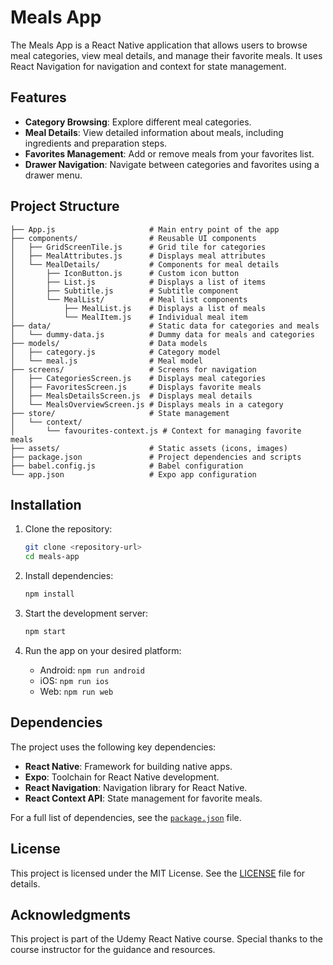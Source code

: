# Meals App

The Meals App is a React Native application that allows users to browse meal categories, view meal details, and manage their favorite meals. It uses React Navigation for navigation and context for state management.

## Features

- **Category Browsing**: Explore different meal categories.
- **Meal Details**: View detailed information about meals, including ingredients and preparation steps.
- **Favorites Management**: Add or remove meals from your favorites list.
- **Drawer Navigation**: Navigate between categories and favorites using a drawer menu.

## Project Structure

```
├── App.js                     # Main entry point of the app
├── components/                # Reusable UI components
│   ├── GridScreenTile.js      # Grid tile for categories
│   ├── MealAttributes.js      # Displays meal attributes
│   └── MealDetails/           # Components for meal details
│       ├── IconButton.js      # Custom icon button
│       ├── List.js            # Displays a list of items
│       ├── Subtitle.js        # Subtitle component
│       └── MealList/          # Meal list components
│           ├── MealList.js    # Displays a list of meals
│           └── MealItem.js    # Individual meal item
├── data/                      # Static data for categories and meals
│   └── dummy-data.js          # Dummy data for meals and categories
├── models/                    # Data models
│   ├── category.js            # Category model
│   └── meal.js                # Meal model
├── screens/                   # Screens for navigation
│   ├── CategoriesScreen.js    # Displays meal categories
│   ├── FavoritesScreen.js     # Displays favorite meals
│   ├── MealsDetailsScreen.js  # Displays meal details
│   └── MealsOverviewScreen.js # Displays meals in a category
├── store/                     # State management
│   └── context/
│       └── favourites-context.js # Context for managing favorite meals
├── assets/                    # Static assets (icons, images)
├── package.json               # Project dependencies and scripts
├── babel.config.js            # Babel configuration
└── app.json                   # Expo app configuration
```

## Installation

1. Clone the repository:

   ```bash
   git clone <repository-url>
   cd meals-app
   ```

2. Install dependencies:

   ```bash
   npm install
   ```

3. Start the development server:

   ```bash
   npm start
   ```

4. Run the app on your desired platform:
   - Android: `npm run android`
   - iOS: `npm run ios`
   - Web: `npm run web`

## Dependencies

The project uses the following key dependencies:

- **React Native**: Framework for building native apps.
- **Expo**: Toolchain for React Native development.
- **React Navigation**: Navigation library for React Native.
- **React Context API**: State management for favorite meals.

For a full list of dependencies, see the [`package.json`](package.json) file.

## License

This project is licensed under the MIT License. See the [LICENSE](LICENSE) file for details.

## Acknowledgments

This project is part of the Udemy React Native course. Special thanks to the course instructor for the guidance and resources.
